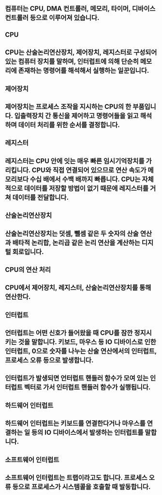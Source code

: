 ## 컴퓨터는 CPU, DMA 컨트롤러, 메모리, 타이머, 디바이스 컨트롤러 등으로 이루어져 있습니다.

## CPU
## CPU는 산술논리연산장치, 제어장치, 레지스터로 구성되어 있는 컴퓨터 장치를 말하며, 인터럽트에 의해 단순히 메모리에 존재하는 명령어를 해석해서 실행하는 일꾼입니다.

## 제어장치
## 제어장치는 프로세스 조작을 지시하는 CPU의 한 부품입니다. 입출력장치 간 통신을 제어하고 명령어들을 읽고 해석하며 데이터 처리를 위한 순서를 결정합니다.

## 레지스터
## 레지스터는 CPU 안에 잇는 매우 빠른 임시기억장치를 가리킵니다. CPU와 직접 연결되어 있으므로 연산 속도가 메모리보다 수십 배에서 수백 배까지 빠릅니다. CPU는 자체적으로 데이터를 저장할 방법이 없기 때문에 레지스터를 거쳐 데이터를 전달합니다.

## 산술논리연산장치
## 산술논리연산장치는 덧셈, 뺄셈 같은 두 숫자의 산술 연산과 배타적 논리합, 논리곱 같은 논리 연산을 계산하는 디지털 회로입니다.

## CPU의 연산 처리
## CPU에서 제어장치, 레지스터, 산술논리연산장치를 통해 연산한다.

## 인터럽트
## 언터럽트는 어떤 신호가 들어왔을 때 CPU를 잠깐 정지시키는 것을 말합니다. 키보드, 마우스 등 IO 디바이스로 인한 인터럽트, 0으로 숫자를 나누는 산술 연산에서의 인터럽트, 프로세스 오류 등으로 발생합니다.
## 인터럽트가 발생되면 언터럽트 핸들러 함수가 모여 있는 인터럽트 벡터로 가서 인터럽트 핸들러 함수가 실행됩니다.

## 하드웨어 인터럽트
## 하드웨어 인터럽트는 키보드를 연결한다거나 마우스를 연결하는 일 등의 IO 디바이스에서 발생하는 인터럽트를 말합니다.

## 소프트웨어 인터럽트
## 소프트웨어 인터럽트는 트랩이라고도 합니다. 프로세스 오류 등으로 프로세스가 시스템콜을 호출할 때 발동합니다.

